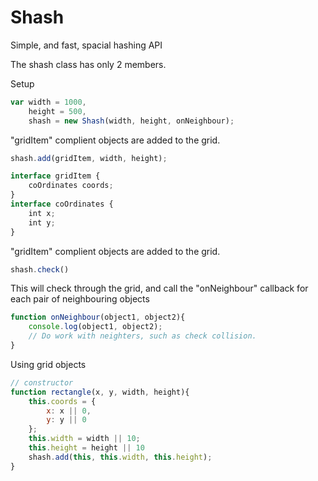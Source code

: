 # Shash
Simple, and fast, spacial hashing API

The shash class has only 2 members.

Setup
```javascript
var width = 1000,
    height = 500,
    shash = new Shash(width, height, onNeighbour);
```
"gridItem" complient objects are added to the grid.

```javascript
shash.add(gridItem, width, height);

interface gridItem {
    coOrdinates coords;
}
interface coOrdinates {
    int x;
    int y;
}
```
"gridItem" complient objects are added to the grid.

```javascript
shash.check()
``` 
This will check through the grid, and call the "onNeighbour" callback for each pair of neighbouring objects

```javascript
function onNeighbour(object1, object2){
    console.log(object1, object2);
    // Do work with neighters, such as check collision.
}
```

Using grid objects

```javascript
// constructor
function rectangle(x, y, width, height){
    this.coords = {
        x: x || 0,
        y: y || 0
    };
    this.width = width || 10;
    this.height = height || 10
    shash.add(this, this.width, this.height);
}
```
